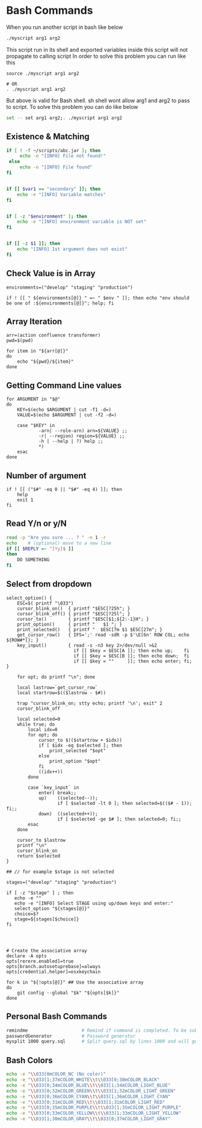 # Bash Commands

When you run another script in bash like below

```bash
./myscript arg1 arg2
```

This script run in its shell and exported variables inside this script will not propagate to calling script
In order to solve this problem you can run like this

```shell script
source ./myscript arg1 arg2

# OR
. ./myscript arg1 arg2
```

But above is valid for Bash shell. sh shell wont allow arg1 and arg2 to pass to script. To solve
this problem you can do like below

```bash
set -- set arg1 arg2;. ./myscript arg1 arg2
```

## Existence & Matching

```bash
if [ ! -f ~/scripts/abc.jar ]; then
     echo -e "[INFO] File not found!"
 else
     echo -e "[INFO] File found"
fi


if [[ $var1 == "secondary" ]]; then
    echo -e "[INFO] Variable matches"
fi


if [ -z "$environment" ]; then
	echo -e "[INFO] environment variable is NOT set"
fi


if [[ -z $1 ]]; then
    echo "[INFO] 1st argument does not exist"
fi
```

## Check Value is in Array

```
environments=("develop" "staging" "production")

if ! [[ " ${environments[@]} " =~ " $env " ]]; then echo "env should be one of :${environments[@]}"; help; fi
```


## Array Iteration

```shell script
arr=(action confluence transformer)
pwd=$(pwd)

for item in "${arr[@]}"
do
	echo "${pwd}/${item}"
done
```


## Getting Command Line values

```
for ARGUMENT in "$@"
do
    KEY=$(echo $ARGUMENT | cut -f1 -d=)
    VALUE=$(echo $ARGUMENT | cut -f2 -d=)

    case "$KEY" in
            -arn| --role-arn) arn=${VALUE} ;;
            -r| --region) region=${VALUE} ;;
            -h | --help | ?) help ;;
            *)
    esac
done
```


## Number of argument

```
if ! [[ ("$#" -eq 0 || "$#" -eq 4) ]]; then
    help
    exit 1
fi
```


## Read Y/n or y/N

```bash
read -p "Are you sure ... ? " -n 1 -r
echo    # (optional) move to a new line
if [[ $REPLY =~ ^[Yy]$ ]]
then
    DO SOMETHING
fi
```



## Select from dropdown

```shell script
select_option() {
    ESC=$( printf "\033")
    cursor_blink_on()  { printf "$ESC[?25h"; }
    cursor_blink_off() { printf "$ESC[?25l"; }
    cursor_to()        { printf "$ESC[$1;${2:-1}H"; }
    print_option()     { printf "   $1 "; }
    print_selected()   { printf "  $ESC[7m $1 $ESC[27m"; }
    get_cursor_row()   { IFS=';' read -sdR -p $'\E[6n' ROW COL; echo ${ROW#*[}; }
    key_input()        { read -s -n3 key 2>/dev/null >&2
                         if [[ $key = $ESC[A ]]; then echo up;    fi
                         if [[ $key = $ESC[B ]]; then echo down;  fi
                         if [[ $key = ""     ]]; then echo enter; fi; }

    for opt; do printf "\n"; done

    local lastrow=`get_cursor_row`
    local startrow=$(($lastrow - $#))

    trap "cursor_blink_on; stty echo; printf '\n'; exit" 2
    cursor_blink_off

    local selected=0
    while true; do
        local idx=0
        for opt; do
            cursor_to $(($startrow + $idx))
            if [ $idx -eq $selected ]; then
                print_selected "$opt"
            else
                print_option "$opt"
            fi
            ((idx++))
        done

        case `key_input` in
            enter) break;;
            up)    ((selected--));
                   if [ $selected -lt 0 ]; then selected=$(($# - 1)); fi;;
            down)  ((selected++));
                   if [ $selected -ge $# ]; then selected=0; fi;;
        esac
    done

    cursor_to $lastrow
    printf "\n"
    cursor_blink_on
    return $selected
}

## // for example $stage is not selected

stages=("develop" "staging" "production")

if [ -z "$stage" ] ; then
   echo -e ""
   echo -e "[INFO] Select STAGE using up/down keys and enter:"
   select_option "${stages[@]}"
   choice=$?
   stage=${stages[$choice]}
fi




# Create the associative array
declare -A opts
opts[rerere.enabled]=true
opts[branch.autosetuprebase]=always
opts[credential.helper]=osxkeychain

for k in "${!opts[@]}" ## Use the associative array
do
    git config --global "$k" "${opts[$k]}"
done
```

## Personal Bash Commands

```bash
remindme                    # Remind if command is completed. To be submitted CMD && remindme
passwordGenerator           # Password generator 
mysplit 1000 query.sql      # Split query.sql by lines 1000 and will generator query_1.sql, query_2.sql etc
```


## Bash Colors

```bash
echo -e "\\033[0mCOLOR_NC (No color)"
echo -e "\\033[1;37mCOLOR_WHITE\\t\\033[0;30mCOLOR_BLACK"
echo -e "\\033[0;34mCOLOR_BLUE\\t\\033[1;34mCOLOR_LIGHT_BLUE"
echo -e "\\033[0;32mCOLOR_GREEN\\t\\033[1;32mCOLOR_LIGHT_GREEN"
echo -e "\\033[0;36mCOLOR_CYAN\\t\\033[1;36mCOLOR_LIGHT_CYAN"
echo -e "\\033[0;31mCOLOR_RED\\t\\033[1;31mCOLOR_LIGHT_RED"
echo -e "\\033[0;35mCOLOR_PURPLE\\t\\033[1;35mCOLOR_LIGHT_PURPLE"
echo -e "\\033[0;33mCOLOR_YELLOW\\t\\033[1;33mCOLOR_LIGHT_YELLOW"
echo -e "\\033[1;30mCOLOR_GRAY\\t\\033[0;37mCOLOR_LIGHT_GRAY"
```
